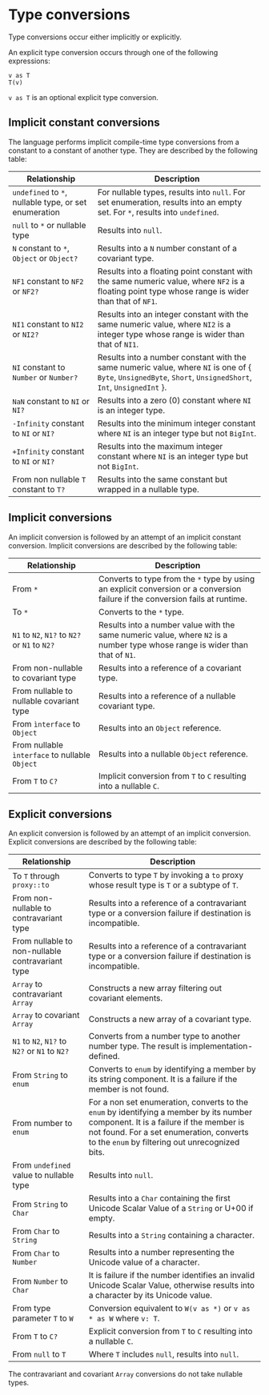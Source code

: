 # Type conversions

Type conversions occur either implicitly or explicitly.

An explicit type conversion occurs through one of the following expressions:

```
v as T
T(v)
```

`v as T` is an optional explicit type conversion.

## Implicit constant conversions

The language performs implicit compile-time type conversions from a constant to a constant of another type. They are described by the following table:

| Relationship | Description |
| ------------ | ----------- |
| `undefined` to `*`, nullable type, or set enumeration | For nullable types, results into `null`. For set enumeration, results into an empty set. For `*`, results into `undefined`. |
| `null` to `*` or nullable type | Results into `null`. |
| `N` constant to `*`, `Object` or `Object?` | Results into a `N` number constant of a covariant type. |
| `NF1` constant to `NF2` or `NF2?` | Results into a floating point constant with the same numeric value, where `NF2` is a floating point type whose range is wider than that of `NF1`. |
| `NI1` constant to `NI2` or `NI2?` | Results into an integer constant with the same numeric value, where `NI2` is a integer type whose range is wider than that of `NI1`. |
| `NI` constant to `Number` or `Number?` | Results into a number constant with the same numeric value, where `NI` is one of \{ `Byte`, `UnsignedByte`, `Short`, `UnsignedShort`, `Int`, `UnsignedInt` \}. |
| `NaN` constant to `NI` or `NI?` | Results into a zero (0) constant where `NI` is an integer type. |
| `-Infinity` constant to `NI` or `NI?` | Results into the minimum integer constant where `NI` is an integer type but not `BigInt`. |
| `+Infinity` constant to `NI` or `NI?` | Results into the maximum integer constant where `NI` is an integer type but not `BigInt`. |
| From non nullable `T` constant to `T?` | Results into the same constant but wrapped in a nullable type. |

## Implicit conversions

An implicit conversion is followed by an attempt of an implicit constant conversion. Implicit conversions are described by the following table:

| Relationship | Description |
| ------------ | ----------- |
| From `*` | Converts to type from the `*` type by using an explicit conversion or a conversion failure if the conversion fails at runtime. |
| To `*` | Converts to the `*` type. |
| `N1` to `N2`, `N1?` to `N2?` or `N1` to `N2?` | Results into a number value with the same numeric value, where `N2` is a number type whose range is wider than that of `N1`. |
| From non-nullable to covariant type | Results into a reference of a covariant type. |
| From nullable to nullable covariant type | Results into a reference of a nullable covariant type. |
| From `ìnterface` to `Object` | Results into an `Object` reference. |
| From nullable `ìnterface` to nullable `Object` | Results into a nullable `Object` reference. |
| From `T` to `C?` | Implicit conversion from `T` to `C` resulting into a nullable `C`. |

## Explicit conversions

An explicit conversion is followed by an attempt of an implicit conversion. Explicit conversions are described by the following table:

| Relationship | Description |
| ------------ | ----------- |
| To `T` through `proxy::to` | Converts to type `T` by invoking a `to` proxy whose result type is `T` or a subtype of `T`. |
| From non-nullable to contravariant type | Results into a reference of a contravariant type or a conversion failure if destination is incompatible. |
| From nullable to non-nullable contravariant type | Results into a reference of a contravariant type or a conversion failure if destination is incompatible. |
| `Array` to contravariant `Array` | Constructs a new array filtering out covariant elements. |
| `Array` to covariant `Array` | Constructs a new array of a covariant type. |
| `N1` to `N2`, `N1?` to `N2?` or `N1` to `N2?` | Converts from a number type to another number type. The result is implementation-defined. |
| From `String` to `enum` | Converts to `enum` by identifying a member by its string component. It is a failure if the member is not found. |
| From number to `enum` | For a non set enumeration, converts to the `enum` by identifying a member by its number component. It is a failure if the member is not found. For a set enumeration, converts to the `enum` by filtering out unrecognized bits. |
| From `undefined` value to nullable type | Results into `null`. |
| From `String` to `Char` | Results into a `Char` containing the first Unicode Scalar Value of a `String` or U+00 if empty. |
| From `Char` to `String` | Results into a `String` containing a character. |
| From `Char` to `Number` | Results into a number representing the Unicode value of a character. |
| From `Number` to `Char` | It is failure if the number identifies an invalid Unicode Scalar Value, otherwise results into a character by its Unicode value. |
| From type parameter `T` to `W` | Conversion equivalent to `W(v as *)` or `v as * as W` where `v: T`. |
| From `T` to `C?` | Explicit conversion from `T` to `C` resulting into a nullable `C`. |
| From `null` to `T` | Where `T` includes `null`, results into `null`.  |

The contravariant and covariant `Array` conversions do not take nullable types.